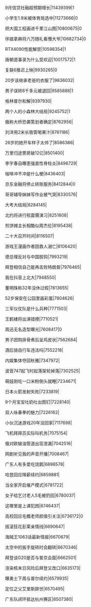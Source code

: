 9月信贷社融超预期增长|11439399|1

小学生1.9米被体育局选中|11273666|0

把大国工程画进千里江山图|10800675|0

伴娘拿麻将六万随礼看懵大爷|10682734|0

RTX4090性能解禁|10598354|1

唐朝诡事录为什么受欢迎|10017572|1

复联6推迟上映|9930265|0

20岁该继承老爸的衣服了|9836032|

男子误转8千多元被退回|9585888|1

格林普尔和解|9397930|

两个人的小森林大结局|9245752|1

俄称大桥恐袭策划者确定|8762956|

刘洋用2米长吸管喝果汁|8761186|

26岁的她开车样子太帅了|8586386|

万里归途票房破12亿|8501400|

李宇春自曝患强直性脊柱炎|8496729|

咖啡冲不冲是什么梗|8436403|

京东金融将停止转账服务|8412844|0

哥哥辅导妹妹写作业被气哭|8330576|

大考大结局|8284145|

北约将进行核震慑演习|8251808|

煎饼摊主长相酷似周杰伦|8195438|

二十大召开时间|8116507|

游戏王漫画作者因救人溺亡|8106420|

德总理反对与中国脱钩|7993219|

拜登相信自己能再击败特朗普|7976465|

我在抖音上北大|7948550|

董明珠称32年没休过假|7813655|

52岁保安在公园里画彩蛋|7804626|

三军仪仗队是什么兵种|7771503|

王鹤棣将出演错撩|7710521|

周迅无名造型曝光|7608417|0

男子团购排骨煮后呈鸡皮状|7562684|

酒后骑自行车违法吗|7552218|

内娱集体夺回秋雅|7347972|

波音747起飞时起落架轮掉落|7302525|

萌娃刚吃一口米粉倒头就睡|7234671|

日本火箭发射失败|7233819|

9个月宝宝吐奶吐出图钉|7228140|

双人咏春拳的魅力|7226162|

小伙沉迷游戏20年没回家|7117698|

飞机拜拜员实际叫机务|7075154|

俄对欧输油管道出现泄漏|7042516|

网剧听见我的声音开播|7008467|

广东人有多爱吃烧鹅|6896578|

哈登回应降薪续约|6859881|

当全家开启催产模式|6781722|

女子给乞讨老人5毛被扔回|6780037|

这哪里是上课犯困|6746437|

高校回应毛概老师颜值引关注|6736172|0

摇滚狂花彭莱亲情线|6690647|

海贼王1063话最新情报|6670679|

太空中的扳手旋转时会翻转|6670346|

拜登谈G20是否与普京会面|6662501|

渲染核末日风险后拜登又改口|6635173|

曝勇士下周与普尔续约|6579935|

定位之父艾里斯辞世|6570495|

广东队闭环抵达杭州赛区|6507380|

